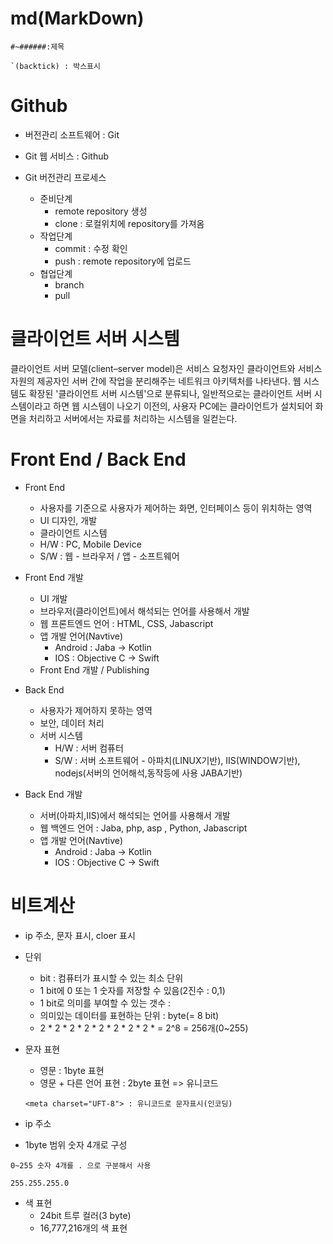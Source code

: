 # md(MarkDown)

```
#~######:제목

`(backtick) : 박스표시
```

# Github

- 버전관리 소프트웨어 : Git
- Git 웹 서비스 : Github

- Git 버전관리 프로세스
  - 준비단계
    - remote repository 생성
    - clone : 로컬위치에 repository를 가져옴
  - 작업단계
    - commit : 수정 확인
    - push : remote repository에 업로드
  - 협업단계
    - branch
    - pull

# 클라이언트 서버 시스템

클라이언트 서버 모델(client–server model)은 서비스 요청자인 클라이언트와 서비스 자원의 제공자인 서버 간에 작업을 분리해주는 네트워크 아키텍처를 나타낸다. 웹 시스템도 확장된 '클라이언트 서버 시스템'으로 분류되나, 일반적으로는 클라이언트 서버 시스템이라고 하면 웹 시스템이 나오기 이전의, 사용자 PC에는 클라이언트가 설치되어 화면을 처리하고 서버에서는 자료를 처리하는 시스템을 일컫는다.

# Front End / Back End

- Front End

  - 사용자를 기준으로 사용자가 제어하는 화면, 인터페이스 등이 위치하는 영역
  - UI 디자인, 개발
  - 클라이언트 시스템
  - H/W : PC, Mobile Device
  - S/W : 웹 - 브라우저 / 앱 - 소프트웨어

- Front End 개발

  - UI 개발
  - 브라우저(클라이언트)에서 해석되는 언어를 사용해서 개발
  - 웹 프론트엔드 언어 : HTML, CSS, Jabascript
  - 앱 개발 언어(Navtive)
    - Android : Jaba -> Kotlin
    - IOS : Objective C -> Swift
  - Front End 개발 / Publishing

- Back End

  - 사용자가 제어하지 못하는 영역
  - 보안, 데이터 처리
  - 서버 시스템
    - H/W : 서버 컴퓨터
    - S/W : 서버 소프트웨어 - 아파치(LINUX기반), IIS(WINDOW기반), nodejs(서버의 언어해석,동작등에 사용 JABA기반)

- Back End 개발
  - 서버(아파치,IIS)에서 해석되는 언어를 사용해서 개발
  - 웹 백엔드 언어 : Jaba, php, asp , Python, Jabascript
  - 앱 개발 언어(Navtive)
    - Android : Jaba -> Kotlin
    - IOS : Objective C -> Swift

# 비트계산

- ip 주소, 문자 표시, cloer 표시

- 단위
  - bit : 컴퓨터가 표시할 수 있는 최소 단위
  - 1 bit에 0 또는 1 숫자를 저장할 수 있음(2진수 : 0,1)
  - 1 bit로 의미를 부여할 수 있는 갯수 : 
  - 의미있는 데이터를 표현하는 단위 : byte(= 8 bit)
  - 2 * 2 * 2 * 2 * 2 * 2 * 2 * 2 * = 2^8 = 256개(0~255)

- 문자 표현
  - 영문 : 1byte 표현
  - 영문 + 다른 언어 표현 : 2byte 표현 => 유니코드

  ```
  <meta charset="UFT-8"> : 유니코드로 문자표시(인코딩)
  ```

 - ip 주소
  - 1byte 범위 숫자 4개로 구성
  ```
  0~255 숫자 4개를 . 으로 구분해서 사용

  255.255.255.0

  ```

- 색 표현
  - 24bit 트루 컬러(3 byte)
  - 16,777,216개의 색 표현
